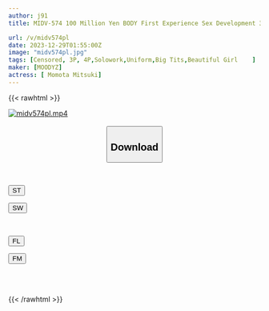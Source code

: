 ```yaml
---
author: j91
title: MIDV-574 100 Million Yen BODY First Experience Sex Development 3 Production Special! ! Mitsuki Momota

url: /v/midv574pl
date: 2023-12-29T01:55:00Z
image: "midv574pl.jpg"
tags: [Censored, 3P, 4P,Solowork,Uniform,Big Tits,Beautiful Girl	]
maker: [MOODYZ]
actress: [ Momota Mitsuki]
---
```



{{< rawhtml >}}

<div class="video" data-videoid="PZo6ArQ0aRT03b1">
    <a href="javascript:;">
        <img src="/v/midv574pl/midv574pl.jpg" width="WIDTH" height="HEIGHT" alt="midv574pl.mp4" loading="lazy">
    </a>
</div>

<script type="text/javascript" src="https://j91.asia/asset/on-demand-st.js"></script>

<br>
  <link rel="stylesheet" href="https://j91.asia/asset/bs5.css">
  
  <center>
  <button class="btn btn-primary" type="button" data-bs-toggle="collapse" data-bs-target=".multi-collapse" aria-expanded="false" aria-controls="multiCollapseExample1 multiCollapseExample2"><h2>Download</h2></button></center>
</p>
<div class="row">
  <div class="col">
    <div class="collapse multi-collapse" id="multiCollapseExample1">
      <div class="card card-body">
	      	      <br>
<div class="buttons">  
<p><a href="https://streamtape.to/v/PZo6ArQ0aRT03b1" target="_blank"><button class="btn-hover color-3"><i class="fa fa-download"></i> ST</button></a></p>
<p><a href="https://flaswish.com/j2ibbc2gxmge" target="_blank"><button class="btn-hover color-2"><i class="fa fa-download"></i> SW</button></a></p></div>
    </div>
  </div>
</div>
  <div class="col">
    <div class="collapse multi-collapse" id="multiCollapseExample2">
      <div class="card card-body">
	      <br>
<div class="buttons">
<p><a href="javascript:;" target="_blank"><button class="btn-hover color-9"><i class="fa fa-download"></i> FL</button></a></p>
<p><a href="javascript:;" target="_blank"><button class="btn-hover color-8"><i class="fa fa-download"></i> FM</button></a></p></div>
<br><br>
      </div>
    </div>
  </div>
</div>

{{< /rawhtml >}}